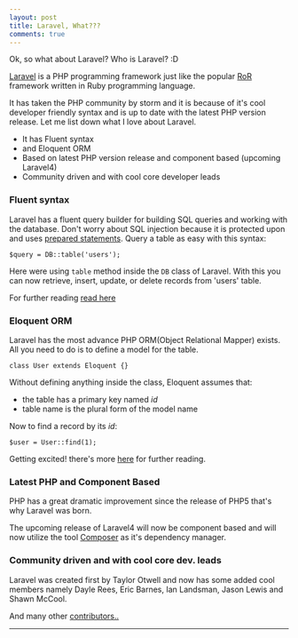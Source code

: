 ```yaml
---
layout: post
title: Laravel, What???
comments: true
---
```


Ok, so what about Laravel? Who is Laravel? :D 

[Laravel](http://laravel.com/) is a PHP programming framework just like the popular [RoR](http://rubyonrails.org/) framework written in Ruby programming language.

It has taken the PHP community by storm and it is because of it's cool developer friendly syntax and is up to date with the latest PHP version release. 
Let me list down what I love about Laravel. 

* It has Fluent syntax
* and Eloquent ORM
* Based on latest PHP version release and component based (upcoming Laravel4)
* Community driven and with cool core developer leads

### Fluent syntax

Laravel has a fluent query builder for building SQL queries and working with the database. Don't worry about SQL injection because it is protected upon and uses [prepared statements](http://en.wikipedia.org/wiki/Prepared_statement). Query a table as easy with this syntax: 

	$query = DB::table('users');

Here were using `table` method inside the `DB` class of Laravel. With this you can now retrieve, insert, update, or delete records from 'users' table.

For further reading [read here](http://laravel.com/docs/database/fluent)

### Eloquent ORM

Laravel has the most advance PHP ORM(Object Relational Mapper) exists. 
All you need to do is to define a model for the table. 

	class User extends Eloquent {}

Without defining anything inside the class, Eloquent assumes that:

- the table has a primary key named *id*
- table name is the plural form of the model name

Now to find a record by its *id*:

	$user = User::find(1);

Getting excited! there's more [here](http://laravel.com/docs/database/eloquent) for further reading. 

### Latest PHP and Component Based

PHP has a great dramatic improvement since the release of PHP5 that's why Laravel was born.

The upcoming release of Laravel4 will now be component based and will now utilize the tool [Composer](http://getcomposer.org/) as it's dependency manager.

### Community driven and with cool core dev. leads

Laravel was created first by Taylor Otwell and now has some added cool members namely Dayle Rees, Eric Barnes, Ian Landsman, Jason Lewis and Shawn McCool. 

And many other [contributors..](https://github.com/laravel/laravel/graphs/contributors)


------------------------------------------------------












